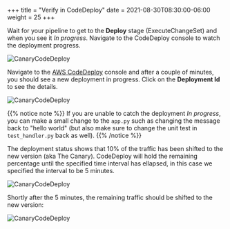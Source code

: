 +++
title = "Verify in CodeDeploy"
date = 2021-08-30T08:30:00-06:00
weight = 25
+++

Wait for your pipeline to get to the **Deploy** stage (ExecuteChangeSet) and when you see it _In progress_. Navigate to the CodeDeploy console to watch the deployment progress.

![CanaryCodeDeploy](/images/python/canaries/aws_console_pipeline_deploy.png)

Navigate to the [AWS CodeDeploy](https://console.aws.amazon.com/codesuite/codedeploy/home) console and after a couple of minutes, you should see a new deployment in progress. Click on the **Deployment Id** to see the details.

![CanaryCodeDeploy](/images/python/canaries/aws_console_codedeploy_deployments.png)

{{% notice note %}}
If you are unable to catch the deployment _In progress_,  you can make a small change to the `app.py` such as changing the message back to "hello world" (but also make sure to change the unit test in `test_handler.py` back as well). 
{{% /notice %}}

The deployment status shows that 10% of the traffic has been shifted to the new version (aka The Canary). CodeDeploy will hold the remaining percentage until the specified time interval has ellapsed, in this case we specified the interval to be 5 minutes.

![CanaryCodeDeploy](/images/python/canaries/aws_console_codedeploy_deployment_status.png)

Shortly after the 5 minutes, the remaining traffic should be shifted to the new version:

![CanaryCodeDeploy](/images/python/canaries/aws_console_codedeploy_deployment_complete.png)

